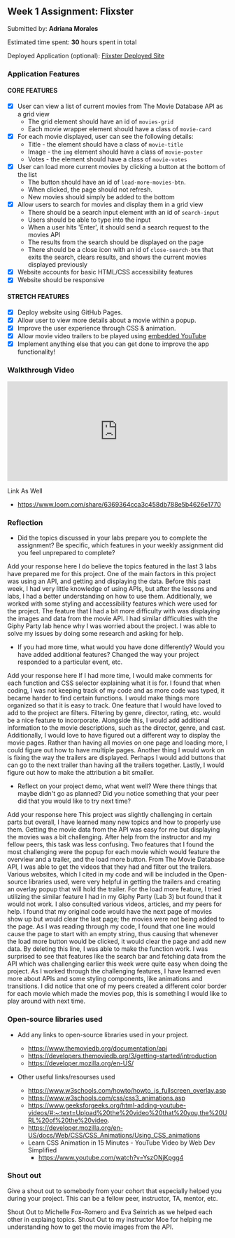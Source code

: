 
## Week 1 Assignment: Flixster

Submitted by: **Adriana Morales**

Estimated time spent: **30** hours spent in total

Deployed Application (optional): [Flixster Deployed Site](https://amm33.github.io/flixster_adriana/)

### Application Features

#### CORE FEATURES

- [x] User can view a list of current movies from The Movie Database API as a grid view
  - The grid element should have an id of `movies-grid`
  - Each movie wrapper element should have a class of `movie-card`
- [x] For each movie displayed, user can see the following details:
  - Title - the element should have a class of `movie-title`
  - Image - the `img` element should have a class of `movie-poster`
  - Votes - the element should have a class of `movie-votes`
- [x] User can load more current movies by clicking a button at the bottom of the list
  - The button should have an id of `load-more-movies-btn`.
  - When clicked, the page should not refresh.
  - New movies should simply be added to the bottom
- [x] Allow users to search for movies and display them in a grid view
  - There should be a search input element with an id of `search-input`
  - Users should be able to type into the input
  - When a user hits 'Enter', it should send a search request to the movies API
  - The results from the search should be displayed on the page
  - There should be a close icon with an id of `close-search-btn` that exits the search, clears results, and shows the current movies displayed previously
- [x] Website accounts for basic HTML/CSS accessibility features
- [x] Website should be responsive

#### STRETCH FEATURES

- [x] Deploy website using GitHub Pages. 
- [x] Allow user to view more details about a movie within a popup.
- [x] Improve the user experience through CSS & animation.
- [x] Allow movie video trailers to be played using [embedded YouTube](https://support.google.com/youtube/answer/171780?hl=en)
- [x] Implement anything else that you can get done to improve the app functionality!

### Walkthrough Video

<div style="position: relative; padding-bottom: 44.99999999999999%; height: 0;">
<iframe src="https://www.loom.com/embed/6369364cca3c458db788e5b4626e1770" frameborder="0" webkitallowfullscreen mozallowfullscreen allowfullscreen style="position: absolute; top: 0; left: 0; width: 100%; height: 100%;"></iframe>
</div>

Link As Well 
- https://www.loom.com/share/6369364cca3c458db788e5b4626e1770

### Reflection

* Did the topics discussed in your labs prepare you to complete the assignment? Be specific, which features in your weekly assignment did you feel unprepared to complete?

Add your response here
I do believe the topics featured in the last 3 labs have prepared me for this project. One of the main factors in this project was using an API, and getting and displaying the data. Before this past week, I had very little knowledge of using APIs, but after the lessons and labs, I had a better understanding on how to use them. Additionally, we worked with some styling and accessibility features which were used for the project. The feature that I had a bit more difficulty with was displaying the images and data from the movie API. I had similar difficulties with the Giphy Party lab hence why I was worried about the project. I was able to solve my issues by doing some research and asking for help. 

* If you had more time, what would you have done differently? Would you have added additional features? Changed the way your project responded to a particular event, etc.
  
Add your response here
If I had more time, I would make comments for each function and CSS selector explaining what it is for. I found that when coding, I was not keeping track of my code and as more code was typed, it became harder to find certain functions. I would make things more organized so that it is easy to track. One feature that I would have loved to add to the project are filters. Filtering by genre, director, rating, etc. would be a nice feature to incorporate. Alongside this, I would add additional information to the movie descriptions, such as the director, genre, and cast. Additionally, I would love to have figured out a different way to display the movie pages. Rather than having all movies on one page and loading more, I could figure out how to have multiple pages. Another thing I would work on is fixing the way the trailers are displayed. Perhaps I would add buttons that can go to the next trailer than having all the trailers together. Lastly, I would figure out how to make the attribution a bit smaller. 

* Reflect on your project demo, what went well? Were there things that maybe didn't go as planned? Did you notice something that your peer did that you would like to try next time?

Add your response here
This project was slightly challenging in certain parts but overall, I have learned many new topics and how to properly use them. Getting the movie data from the API was easy for me but displaying the movies was a bit challenging. After help from the instructor and my fellow peers, this task was less confusing. Two features that I found the most challenging were the popup for each movie which would feature the overview and a trailer, and the load more button. From The Movie Database API, I was able to get the videos that they had and filter out the trailers. Various websites, which I cited in my code and will be included in the Open-source libraries used, were very helpful in getting the trailers and creating an overlay popup that will hold the trailer. For the load more feature, I tried utilizing the similar feature I had in my Giphy Party (Lab 3) but found that it would not work. I also consulted various videos, articles, and my peers for help. I found that my original code would have the next page of movies show up but would clear the last page; the movies were not being added to the page. As I was reading through my code, I found that one line would cause the page to start with an empty string, thus causing that whenever the load more button would be clicked, it would clear the page and add new data. By deleting this line, I was able to make the function work. I was surprised to see that features like the search bar and fetching data from the API which was challenging earlier this week were quite easy when doing the project. As I worked through the challenging features, I have learned even more about APIs and some styling components, like animations and transitions. I did notice that one of my peers created a different color border for each movie which made the movies pop, this is something I would like to play around with next time. 


### Open-source libraries used

- Add any links to open-source libraries used in your project.
  - https://www.themoviedb.org/documentation/api
  - https://developers.themoviedb.org/3/getting-started/introduction
  - https://developer.mozilla.org/en-US/ 

- Other useful links/resourses used 
  - https://www.w3schools.com/howto/howto_js_fullscreen_overlay.asp
  - https://www.w3schools.com/css/css3_animations.asp
  - https://www.geeksforgeeks.org/html-adding-youtube-videos/#:~:text=Upload%20the%20video%20that%20you,the%20URL%20of%20the%20video.
  - https://developer.mozilla.org/en-US/docs/Web/CSS/CSS_Animations/Using_CSS_animations
  - Learn CSS Animation in 15 Minutes - YouTube Video by Web Dev Simplified 
    - https://www.youtube.com/watch?v=YszONjKpgg4


### Shout out

Give a shout out to somebody from your cohort that especially helped you during your project. This can be a fellow peer, instructor, TA, mentor, etc.

Shout Out to Michelle Fox-Romero and Eva Seinrich as we helped each other in explaing topics. Shout Out to my instructor Moe for helping me understanding how to get the movie images from the API. 